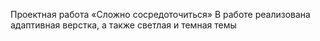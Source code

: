 Проектная работа «Сложно сосредоточиться»
В работе реализована адаптивная верстка, а также светлая и темная темы
